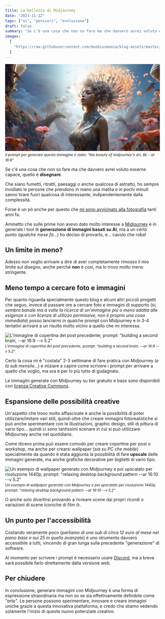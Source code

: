 ```yaml
---
title: La bellezza di Midjourney
date: "2023-11-12"
tags: ["ai", "pensieri", "evoluzione"]
draft: false
summary: "Se c'è una cosa che non so fare ma che davvero avrei voluto esserne capace, quello è disegnare. Che siano fumetti, ritratti, paesaggi o anche qualcosa di astratto, ho sempre invidiato le persone che prendono in mano una matita e in pochi minuti sanno tirare fuori qualcosa di interessante, indipendentemente dalla complessità."
images:
  [
    "https://raw.githubusercontent.com/moebiusmania/blog-assets/master/images/2023/midjourney.webp",
  ]
---
```


![Immagine astratta generata con Midjourney.](https://raw.githubusercontent.com/moebiusmania/blog-assets/master/images/2023/midjourney.webp) <small>_Il prompt per generare questa immagine è stato: "the beauty of midjourney's art, 8k --ar 16:9"_</small>

Se c'è una cosa che non so fare ma che davvero avrei voluto esserne capace, quello è **disegnare**.

Che siano fumetti, ritratti, paesaggi o anche qualcosa di astratto, ho sempre invidiato le persone che prendono in mano una matita e in pochi minuti sanno tirare fuori qualcosa di interessante, indipendentemente dalla complessità.

Forse è un pò anche per questo che [mi sono avvicinato alla fotografia](/post/setup-fotografico) tanti anni fa.

Ammetto che sulle prime non avevo dato molto interesse a [Midjourney](https://www.midjourney.com/) e in generale i tool di **generazione di immagini basati su AI**, ma a un certo punto (_qualche mese fa..._) ho deciso di provarlo, e... cavolo che roba!

## Un limite in meno?

Adesso non voglio arrivare a dire di aver completamente rimosso il mio limite sul disegno, anche perché **non** è così, ma lo trovo molto meno stringente.

## Meno tempo a cercare foto e immagini

Per quanto riguarda specialmente questo blog e alcuni altri piccoli progetti che seguo, invece di passare ore a cercare foto e immagini di supporto (_si, sembra banale ma a volte la ricerca di un'immagine più o meno adatta alle esigenze e con licenza di utilizzo permissive, non è proprio una cosa immediata_) posso lanciarmi in qualche prompt con Midjourney e in 3-4 tentativi arrivare a un risulto molto vicino a quello che mi interessa.

![L'immagine di copertina del post precedente, prompt: "building a second brain, --ar 16:9 --v 5.2"](https://cdn.midjourney.com/39b9d64d-ebd0-4187-aec6-8172435b4728/0_1.webp) <small>_L'immagine di copertina del post precedente, prompt: "building a second brain, --ar 16:9 --v 5.2"_</small>

Certo la cosa mi è "costata" 2-3 settimane di fare pratica con Midjourney (_e la sub mensile..._) e iniziare a capire come scrivere i prompt per arrivare a quello che voglio, ma ora è per lo più tutto di gudagnato.

Le immagini generate con Midjourney su tier gratuito e base sono disponibili con [licenza Creative Commons](https://creativecommons.org/licenses/by-nc/4.0/legalcode).

## Espansione delle possibilità creative

Un'aspetto che trovo molto affascinate è anche la possibilità di poter utilizzare/imitare vari stili, quindi oltre che creare immagini fotorealistiche si può anche sperimentare con le illustrazioni, graphic design, stili di pittura di vario tipo... quindi ci sono tantissimi scenare in cui si può utilizzare Midjourney anche nel quotidiano.

Come dicevo prima può essere comodo per creare copertine per post o workshop, ma anche per crearsi wallpaper (_sia su PC che mobile_) specialmente da quando è stata aggiunta la possibilità di fare **upscale** delle immagini generate, ma anche grafiche decorative per biglietti di vario tipo.

![Un esempio di wallpaper generato con Midjourney e poi upscalato per risoluzione 1440p, prompt: "relaxing desktop background pattern --ar 16:10 --v 5.2"](https://cdn.midjourney.com/14b942a4-1af7-4e90-9c26-257977d48797/0_1.webp) <small>_Un esempio di wallpaper generato con Midjourney e poi upscalato per risoluzione 1440p, prompt: "relaxing desktop background pattern --ar 16:10 --v 5.2"_</small>

O anche solo divertirsi provando a ricreare scene dai propri ricordi o variazioni di scene iconiche di film 🤓.

## Un punto per l'accessibilità

Costando veramente poco (_parliamo di una sub di circa 12 euro al mese nel piano base e sui 25 in quello avanzato_) è uno strumento davvero accessibile a tutti, vincendo di gran lunga sulla precedente "generazione" di software.

Al momento per scrivere i prompt è necessario usare [Discord](https://discord.com/), ma a breve sarà possibile farlo direttamente dalla versione web.

## Per chiudere

In conclusione, generare immagini con Midjourney è una forma di espressione straordinaria ma non so se sia effettivamente definibile come _"arte"_. Le persone possono sperimentare, innovare e creare immagini uniche grazie a questa innovativa piattaforma, e credo che stiamo vedendo solamente l'inizio di queste nuovo potenziale creativo.
